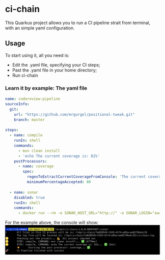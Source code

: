 # ci-chain

This Quarkus project allows you to run a CI pipeline strait from terminal, with an simple yaml configuration.

## Usage

To start using it, all you need is:
- Edit the .yaml file, specifying your CI steps;
- Past the .yaml file in your home directory;
- Run ci-chain

### Learn it by example: The yaml file

```yaml
name: codereview-pipeline
sourceInfo:
  git:
    url: "https://github.com/mrgurgel/positional-tweak.git"
    branch: master

steps:
  - name: compile
    runIn: shell
    commands:
      - mvn clean install
      - 'echo The current coverage is: 81%'
    postProcessors:
      - name: coverage
        spec:
          regexToExtractCurrentCoverageFromConsole: 'The current coverage is: (.*)%'
          minimumPercentageAccepted: 80

  - name: sonar
    disabled: true
    runIn: shell
    commands:
      - docker run --rm -e SONAR_HOST_URL="http://" -e SONAR_LOGIN="aaaaaa" sonarsource/sonar-scanner-cli

```

For the example above, the console will show:
![CI chain result](https://github.com/mrgurgel/ci-chain/blob/main/src/main/docs/output-exemple.png?raw=true)
